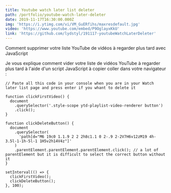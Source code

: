 ```yaml
---
title: Youtube watch later list deleter
path: /portfolio/youtube-watch-later-deleter
date: 2019-11-17T16:30:00.000Z
img: 'https://i.ytimg.com/vi/VM_GuERfihs/maxresdefault.jpg'
video: 'https://www.youtube.com/embed/P9OglayxKkU'
link: 'https://github.com/lydstyl/191117-youtubeWatchLaterDeleter'
---
```

Comment supprimer votre liste YouTube de vidéos à regarder plus tard avec JavaScript

Je vous explique comment vider votre liste de vidéos YouTube à regarder plus tard à l'aide d'un script JavaScript à copier coller dans votre navigateur :

```
// Paste all this code in your console when you are in your Watch later list page and press enter if you whant to delete it

function clickFirstVideo() {
  document
    .querySelector('.style-scope ytd-playlist-video-renderer button')
    .click();
}

function clickDeleteButton() {
  document
    .querySelector(
      'path[d="M6 19c0 1.1.9 2 2 2h8c1.1 0 2-.9 2-2V7H6v12zM19 4h-3.5l-1-1h-5l-1 1H5v2h14V4z"]'
    )
    .parentElement.parentElement.parentElement.click(); // a lot of parentElement but it is difficult to select the correct button without it
}

setInterval(() => {
  clickFirstVideo();
  clickDeleteButton();
}, 100);
```
